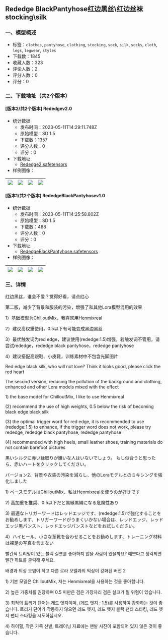 ## Rededge BlackPantyhose红边黑丝\红边丝袜stocking\silk
### 一、模型概述

- 标签：`clothes`, `pantyhose`, `clothing`, `stocking`, `sock`, `silk`, `socks`, `cloth`, `legs`, `legwear`, `styles`
- 下载数：1845
- 收藏人数：323
- 评论人数：2
- 评分人数：0
- 评分：0

### 二、下载地址（共2个版本）

#### [版本2/共2个版本] Rededgev2.0

- 统计数据
  - 发布时间：2023-05-11T14:29:11.748Z
  - 原始模型：SD 1.5
  - 下载数：1357
  - 评分人数：0
  - 评分：0
- 下载地址
  - [Rededge2.safetensors](https://civitai.com/api/download/models/68011)
- 样例图像：

| <img src="https://image.civitai.com/xG1nkqKTMzGDvpLrqFT7WA/25feeb04-cb4e-4e75-b890-54a90ce2972c/width=450/763471.jpeg" /> | <img src="https://image.civitai.com/xG1nkqKTMzGDvpLrqFT7WA/a7113606-4875-480c-a299-dc547b777e6f/width=450/757727.jpeg" /> | <img src="https://image.civitai.com/xG1nkqKTMzGDvpLrqFT7WA/d46258bf-9026-4ef6-a44c-cecbaf230374/width=450/757718.jpeg" /> | <img src="https://image.civitai.com/xG1nkqKTMzGDvpLrqFT7WA/eb37c450-d779-44b5-ae9c-06859b09be05/width=450/763472.jpeg" /> |
| ---- | ---- | ---- | ---- |

#### [版本1/共2个版本] RededgeBlackPantyhosev1.0

- 统计数据
  - 发布时间：2023-05-11T14:25:58.802Z
  - 原始模型：SD 1.5
  - 下载数：488
  - 评分人数：0
  - 评分：0
- 下载地址
  - [RededgeBlackPantyhose.safetensors](https://civitai.com/api/download/models/67268)
- 样例图像：

| <img src="https://image.civitai.com/xG1nkqKTMzGDvpLrqFT7WA/0720e2f7-5411-4203-bb3d-75a244e13e08/width=450/751784.jpeg" /> | <img src="https://image.civitai.com/xG1nkqKTMzGDvpLrqFT7WA/a095e223-f7e1-4986-b96e-ae0c3ddf101f/width=450/751785.jpeg" /> | <img src="https://image.civitai.com/xG1nkqKTMzGDvpLrqFT7WA/1c197e3b-72a3-465a-9c71-b6f8d4d753b0/width=450/751789.jpeg" /> | <img src="https://image.civitai.com/xG1nkqKTMzGDvpLrqFT7WA/3fbd5d9e-72e9-4d0e-b8db-0c31396119f0/width=450/751787.jpeg" /> |
| ---- | ---- | ---- | ---- |


### 三、详情
<p>红边黑丝，谁会不爱？觉得好看，请点红心</p><p>第二版，减少了背景和服装的污染，增强了和其他Lora模型混用的效果</p><p>1）基础模型为ChilloutMix，我喜欢用Henmixreal</p><p>2）建议高权重使用，0.5以下有可能变成黑边黑丝</p><p>3）最优触发词为red edge，建议使用(rededge:1.5)增强，若触发词不管用，请尝试rededge，rededge black pantyhose，rededge pantyhose</p><p>4）建议搭配高跟鞋、小皮鞋，训练素材中不包含光脚图片</p><p></p><p>Red edge black silk, who will not love? Think it looks good, please click the red heart</p><p>The second version, reducing the pollution of the background and clothing, enhanced and other Lora models mixed with the effect</p><p>1) the base model for ChilloutMix, I like to use Henmixreal</p><p>(2) recommend the use of high weights, 0.5 below the risk of becoming black edge black silk</p><p>(3) the optimal trigger word for red edge, it is recommended to use (rededge:1.5) to enhance, if the trigger word does not work, please try rededge, rededge black pantyhose, rededge pantyhose</p><p>(4) recommended with high heels, small leather shoes, training materials do not contain barefoot pictures</p><p></p><p>黒いシルクに赤い縁取りが嫌いな人はいないでしょう。 もし似合うと思ったら、赤いハートをクリックしてください。</p><p>バージョン2、背景や衣装の汚染を減らし、他のLoraモデルとのミキシングを強化しました</p><p>1) ベースモデルはChilloutMix、私はHenmixrealを使うのが好きです</p><p>2) 高加重を推奨、0.5以下だと黒縁黒絹になる危険性あり</p><p>3) 最適なトリガーワードはレッドエッジです、(rededge:1.5)で強化することをお勧めします、トリガーワードがうまくいかない場合は、レッドエッジ、レッドエッジ黒パンスト、レッドエッジパンストなどをお試しください。</p><p>4）ハイヒール、小さな革靴を合わせることをお勧めします、トレーニング材料は裸足の写真を含まない</p><p></p><p>빨간색 트리밍이 있는 블랙 실크를 좋아하지 않을 사람이 있을까요? 예쁘다고 생각되면 빨간 하트를 클릭해 주세요.</p><p>배경과 의상 오염이 적고 다른 로라 모델과의 믹싱이 강화된 버전 2</p><p>1) 기본 모델은 ChilloutMix, 저는 Henmixreal을 사용하는 것을 좋아합니다.</p><p>2) 높은 가중치를 권장하며 0.5 미만은 검은 가장자리 검은 실크가 될 위험이 있습니다.</p><p>3) 최적의 트리거 단어는 레드 엣지이며, (레드 엣지 : 1.5)를 사용하여 강화하는 것이 좋습니다. 트리거 단어가 작동하지 않으면 레드 엣지, 레드 엣지 블랙 팬티 스타킹, 레드 엣지 팬티 스타킹을 시도하십시오.</p><p>4) 하이힐, 작은 가죽 신발, 트레이닝 자료에는 맨발 사진이 포함되어 있지 않은 것이 좋습니다.</p><p></p><p></p>